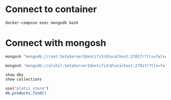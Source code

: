 
# Connect to container
```sh
docker-compose exec mongodb bash
```
# Connect with mongosh
```sh
mongosh "mongodb://root:SetaServerIdentifi3r@localhost:27017/?tls=false"

mongosh "mongodb://alihil:SetaServerIdentifi3r@localhost:27017/?tls=false"
```
```sh
show dbs
show collections
```
```sh
use("platzi_store")
db.products.find()
```
